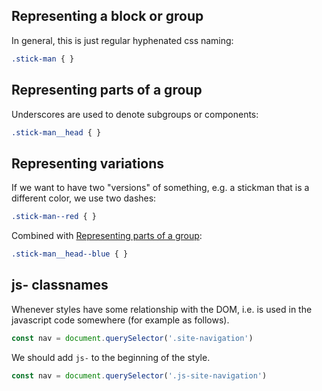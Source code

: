 ## Representing a block or group
In general, this is just regular hyphenated css naming: 
```css
.stick-man { }
```
## Representing parts of a group
Underscores are used to denote subgroups or components:
```css
.stick-man__head { }
```
## Representing variations
If we want to have two "versions" of something, e.g. a stickman that is a different color, we use two dashes:
```css
.stick-man--red { }
```
Combined with [Representing parts of a group](#Representing%20parts%20of%20a%20group):
```css
.stick-man__head--blue { }
```
## js- classnames
Whenever styles have some relationship with the DOM, i.e. is used in the javascript code somewhere (for example as follows).
```js
const nav = document.querySelector('.site-navigation')
```
We should add `js-` to the beginning of the style.
```js
const nav = document.querySelector('.js-site-navigation')
```